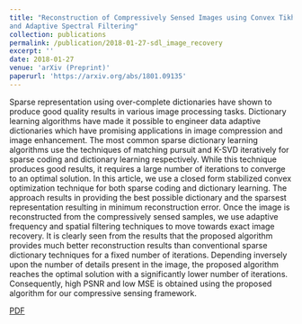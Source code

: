```yaml
---
title: "Reconstruction of Compressively Sensed Images using Convex Tikhonov Sparse Dictionary Learning
and Adaptive Spectral Filtering"
collection: publications
permalink: /publication/2018-01-27-sdl_image_recovery
excerpt: ''
date: 2018-01-27
venue: 'arXiv (Preprint)'
paperurl: 'https://arxiv.org/abs/1801.09135'
---
```


Sparse representation using over-complete dictionaries have shown to produce good quality results in various image processing tasks. Dictionary learning algorithms have made it possible to engineer data adaptive dictionaries which have promising applications in image compression and image enhancement. The most common sparse dictionary learning algorithms use the techniques of matching pursuit and K-SVD iteratively for sparse coding and dictionary learning respectively. While this technique produces good results, it requires a large number of iterations to converge to an optimal solution. In this article, we use a closed form stabilized convex optimization technique for both sparse coding and dictionary learning. The approach results in providing the best possible dictionary and the sparsest representation resulting in minimum reconstruction error. Once the image is reconstructed from the compressively sensed samples, we use adaptive frequency and spatial filtering techniques to move towards exact image recovery. It is clearly seen from the results that the proposed algorithm provides much better reconstruction results than conventional sparse dictionary techniques for a fixed number of iterations. Depending inversely upon the number of details present in the image, the proposed algorithm reaches the optimal solution with a significantly lower number of iterations. Consequently, high PSNR and low MSE is obtained using the proposed algorithm for our compressive sensing framework.

[PDF](https://arxiv.org/abs/1801.09135)
